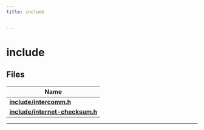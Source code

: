 ```yaml
---
title: include


---
```


# include






## Files

| Name           |
| -------------- |
| **[include/intercomm.h](https://github.com/devel0/iot-serial-intercomm/tree/main/data/api/Files/intercomm_8h.md#file-intercomm.h)**  |
| **[include/internet-checksum.h](https://github.com/devel0/iot-serial-intercomm/tree/main/data/api/Files/internet-checksum_8h.md#file-internet-checksum.h)**  |




















-------------------------------


